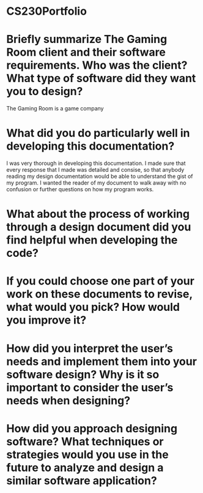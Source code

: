 # CS230Portfolio


# Briefly summarize The Gaming Room client and their software requirements. Who was the client? What type of software did they want you to design?
The Gaming Room is a game company 

# What did you do particularly well in developing this documentation?
I was very thorough in developing this documentation. I made sure that every response that I made was detailed and consise, so that anybody reading my design documentation would be able to understand the gist of my program. I wanted the reader of my document to walk away with no confusion or further questions on how my program works.

# What about the process of working through a design document did you find helpful when developing the code?


# If you could choose one part of your work on these documents to revise, what would you pick? How would you improve it?


# How did you interpret the user’s needs and implement them into your software design? Why is it so important to consider the user’s needs when designing?


# How did you approach designing software? What techniques or strategies would you use in the future to analyze and design a similar software application?

